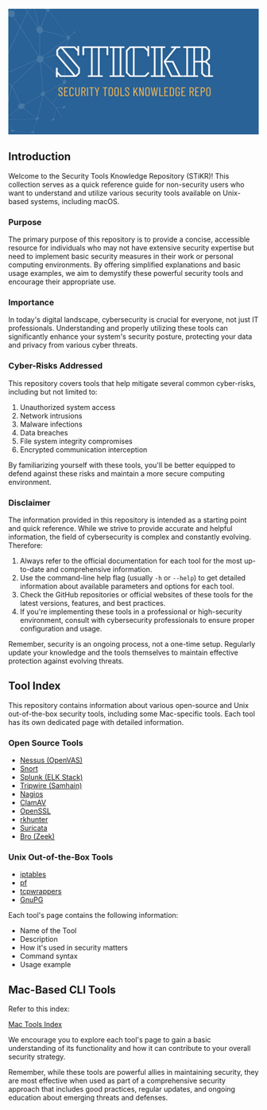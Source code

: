 
![Security Tools Knowledge Repo (STiKR)](img/banner.png)


## Introduction

Welcome to the Security Tools Knowledge Repository (STiKR)! This collection serves as a quick reference guide for non-security users who want to understand and utilize various security tools available on Unix-based systems, including macOS.

### Purpose

The primary purpose of this repository is to provide a concise, accessible resource for individuals who may not have extensive security expertise but need to implement basic security measures in their work or personal computing environments. By offering simplified explanations and basic usage examples, we aim to demystify these powerful security tools and encourage their appropriate use.

### Importance

In today's digital landscape, cybersecurity is crucial for everyone, not just IT professionals. Understanding and properly utilizing these tools can significantly enhance your system's security posture, protecting your data and privacy from various cyber threats.

### Cyber-Risks Addressed

This repository covers tools that help mitigate several common cyber-risks, including but not limited to:

1. Unauthorized system access
2. Network intrusions
3. Malware infections
4. Data breaches
5. File system integrity compromises
6. Encrypted communication interception

By familiarizing yourself with these tools, you'll be better equipped to defend against these risks and maintain a more secure computing environment.

### Disclaimer

The information provided in this repository is intended as a starting point and quick reference. While we strive to provide accurate and helpful information, the field of cybersecurity is complex and constantly evolving. Therefore:

1. Always refer to the official documentation for each tool for the most up-to-date and comprehensive information.
2. Use the command-line help flag (usually `-h` or `--help`) to get detailed information about available parameters and options for each tool.
3. Check the GitHub repositories or official websites of these tools for the latest versions, features, and best practices.
4. If you're implementing these tools in a professional or high-security environment, consult with cybersecurity professionals to ensure proper configuration and usage.

Remember, security is an ongoing process, not a one-time setup. Regularly update your knowledge and the tools themselves to maintain effective protection against evolving threats.

## Tool Index

This repository contains information about various open-source and Unix out-of-the-box security tools, including some Mac-specific tools. Each tool has its own dedicated page with detailed information.


### Open Source Tools

- [Nessus (OpenVAS)](nessus.md)
- [Snort](snort.md)
- [Splunk (ELK Stack)](splunk.md)
- [Tripwire (Samhain)](tripwire.md)
- [Nagios](nagios.md)
- [ClamAV](clamav.md)
- [OpenSSL](openssl.md)
- [rkhunter](rkhunter.md)
- [Suricata](suricata.md)
- [Bro (Zeek)](zeek.md)

### Unix Out-of-the-Box Tools

- [iptables](iptables.md)
- [pf](pf.md)
- [tcpwrappers](tcpwrappers.md)
- [GnuPG](gnupg.md)

Each tool's page contains the following information:
- Name of the Tool
- Description
- How it's used in security matters
- Command syntax
- Usage example

## Mac-Based CLI Tools

Refer to this index:

[Mac Tools Index](mac-security-tools-index.md)

We encourage you to explore each tool's page to gain a basic understanding of its functionality and how it can contribute to your overall security strategy.

Remember, while these tools are powerful allies in maintaining security, they are most effective when used as part of a comprehensive security approach that includes good practices, regular updates, and ongoing education about emerging threats and defenses.
